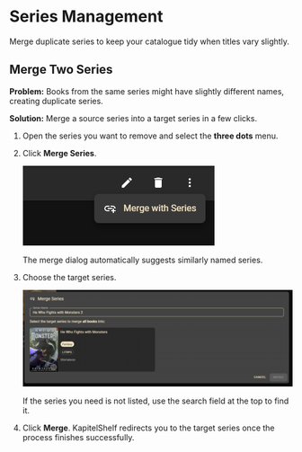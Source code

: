 # Series Management

Merge duplicate series to keep your catalogue tidy when titles vary slightly.

## Merge Two Series

**Problem:** Books from the same series might have slightly different names, creating duplicate series.

**Solution:** Merge a source series into a target series in a few clicks.

1. Open the series you want to remove and select the **three dots** menu.
2. Click **Merge Series**.

   ![Merge Series Button](../.attachments/references/combine_series/merge_series_button.png)

   The merge dialog automatically suggests similarly named series.

3. Choose the target series.

   ![Merge Series Dialog](../.attachments/references/combine_series/merge_series_dialog.png)

   If the series you need is not listed, use the search field at the top to find it.

4. Click **Merge**. KapitelShelf redirects you to the target series once the process finishes successfully.
